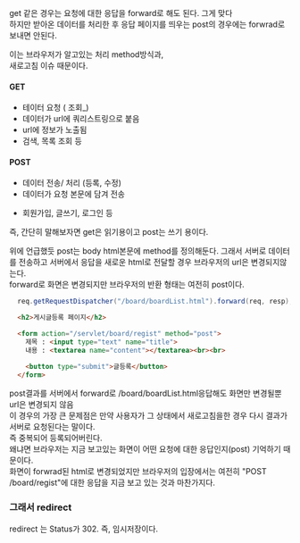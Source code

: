 get 같은 경우는 요청에 대한 응답을 forward로 해도 된다. 그게 맞다  
하지만 받아온 데이터를 처리한 후 응답 페이지를 띄우는 post의 경우에는 forwrad로 보내면 안된다. 

이는 브라우저가 알고있는 처리 method방식과,  
새로고침 이슈 때문이다.  

#### GET
- 테이터 요청 ( 조회_)
- 데이터가 url에 쿼리스트링으로 붙음
- url에 정보가 노출됨
- 검색, 목록 조회 등
#### POST
- 데이터 전송/ 처리 (등록, 수정)
- 데이터가 요청 본문에 담겨 전송 <form action="/login" method="post">
- 회원가입, 글쓰기, 로그인 등

  
즉, 간단히 말해보자면 get은 읽기용이고 post는 쓰기 용이다.  

위에 언급했듯 post는 body html본문에 method를 정의해둔다. 
그래서 서버로 데이터를 전송하고 서버에서 응답을 새로운 html로 전달할 경우 브라우저의 url은 변경되지않는다.  
forward로 화면은 변경되지만 브라우저의 반환 형태는 여전히 post이다.
```java
  req.getRequestDispatcher("/board/boardList.html").forward(req, resp);
```
```html
  <h2>게시글등록 페이지</h2>

  <form action="/servlet/board/regist" method="post">
    제목 : <input type="text" name="title">
    내용 : <textarea name="content"></textarea><br><br>

    <button type="submit">글등록</button>
  </form>
```
post결과를 서버에서 forward로 /board/boardList.html응답해도 화면만 변경될뿐 url은 변경되지 않음  
이 경우의 가장 큰 문제점은 만약 사용자가 그 상태에서 새로고침을한 경우 다시 결과가 서버로 요청된다는 말이다.  
즉 중복되어 등록되어버린다.  
왜냐면 브라우저는 지금 보고있는 화면이 어떤 요청에 대한 응답인지(post) 기억하기 때문이다.  
 화면이 forwrad된 html로 변경되었지만 브라우저의 입장에서는 여전히 "POST /board/regist"에 대한 응답을 지금 보고 있는 것과 마찬가지다.  

 ### 그래서 redirect
 
redirect 는 Status가 302. 즉, 임시저장이다.